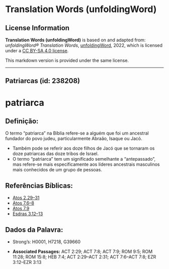 # Translation Words (unfoldingWord)

## License Information

**Translation Words (unfoldingWord)** is based on and adapted from: _unfoldingWord® Translation Words_, [unfoldingWord](https://unfoldingword.org/utw), 2022, which is licensed under a [CC BY-SA 4.0 license](https://creativecommons.org/licenses/by-sa/4.0/legalcode.en).

This markdown version is provided under the same license.



--------------------------------

## Patriarcas (id: 238208)

patriarca
=========

Definição:
----------

O termo “patriarca” na Bíblia refere\-se a alguém que foi um ancestral fundador do povo judeu, particularmente Abraão, Isaque ou Jacó.

* Também pode se referir aos doze filhos de Jacó que se tornaram os doze patriarcas das doze tribos de Israel.
* O termo “patriarca” tem um significado semelhante a “antepassado”, mas refere\-se mais especificamente aos líderes ancestrais masculinos mais conhecidos de um grupo de pessoas.

Referências Bíblicas:
---------------------

* [Atos 2\.29–31](https://ref.ly/Acts2:29-Acts2:31)
* [Atos 7\.6–8](https://ref.ly/Acts7:6-Acts7:8)
* [Atos 7\.9](https://ref.ly/Acts7:9)
* [Esdras 3\.12–13](https://ref.ly/Ezra3:12-Ezra3:13)

Dados da Palavra:
-----------------

* Strong’s: H0001, H7218, G39660

* **Associated Passages:** ACT 2:29; ACT 7:8; ACT 7:9; ROM 9:5; ROM 11:28; ROM 15:8; HEB 7:4; ACT 2:29–ACT 2:31; ACT 7:6–ACT 7:8; EZR 3:12–EZR 3:13


